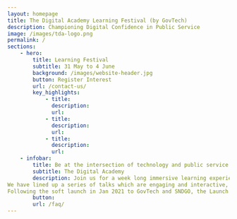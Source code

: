 ```yaml
---
layout: homepage
title: The Digital Academy Learning Festival (by GovTech)
description: Championing Digital Confidence in Public Service
image: /images/tda-logo.png
permalink: /
sections:
    - hero:
        title: Learning Festival
        subtitle: 31 May to 4 June
        background: /images/website-header.jpg
        button: Register Interest
        url: /contact-us/
        key_highlights:
            - title: 
              description: 
              url: 
            - title: 
              description: 
              url: 
            - title: 
              description:
              url: 
    - infobar:
        title: Be at the intersection of technology and public service
        subtitle: The Digital Academy
        description: Join us for a week long immersive learning experience and get a taster of courses that will be delivered at The Digital Academy!
We have lined up a series of talks which are engaging and interactive, to nurture the joy of learning.  An eExhibition will showcase projects from GovTech, to demonstrate their functional clusters' capabilities to tackle challenges with the use of technology and innovation.
Following the soft launch in Jan 2021 to GovTech and SNDGO, the Launch Symposium and Learning Festival will now extend its reach to a wider audience from WoG - Public Service Leaders, ICT professionals and Public Service Officers. With a variety of tech domains to choose from, there is something for everyone at the Learning Festival.
        button: 
        url: /faq/
---
```



